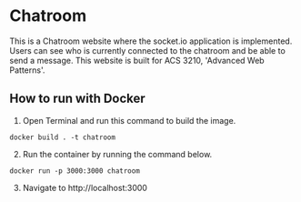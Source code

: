 # Chatroom
This is a Chatroom website where the socket.io application is implemented. Users can see who is currently connected to the chatroom and
be able to send a message. This website is built for ACS 3210, 'Advanced Web Patterns'. 

## How to run with Docker
1. Open Terminal and run this command to build the image.
```
docker build . -t chatroom
```
2. Run the container by running the command below.
```
docker run -p 3000:3000 chatroom
```
3. Navigate to http://localhost:3000
